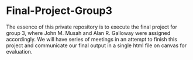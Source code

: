 # Final-Project-Group3
The essence of this private repository is to execute the final project for group 3, where John M. Musah and Alan R. Galloway were assigned accordingly. We will have series of meetings in an attempt to finish this project and communicate our final output in a single html file on canvas for evaluation. 
